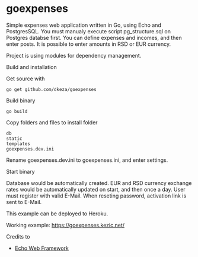 # goexpenses
Simple expenses web application written in Go, using Echo and PostgresSQL.
You must manualy execute script pg_structure.sql on Postgres databse first.
You can define expenses and incomes, and then enter posts.
It is possible to enter amounts in RSD or EUR currency.

Project is using modules for dependency management.

Build and installation

Get source with

```
go get github.com/dkeza/goexpenses
```

Build binary

```
go build
```

Copy folders and files to install folder

```
db
static
templates
goexpenses.dev.ini
```

Rename goexpenses.dev.ini to goexpenses.ini, and enter settings.

Start binary

Database would be automatically created. EUR and RSD currency exchange rates would be automatically updated on start, and then once a day.
User must register with valid E-Mail. When reseting password, activation link is sent to E-Mail.

This example can be deployed to Heroku.

Working example:
https://goexpenses.kezic.net/

Credits to

* [Echo Web Framework](https://github.com/labstack/echo)
